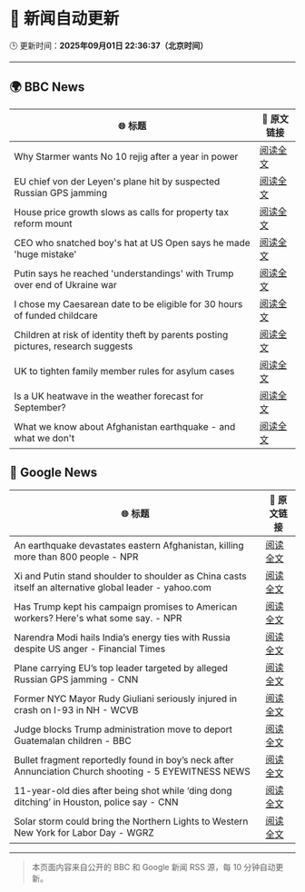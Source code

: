 # 🧠 新闻自动更新

🕒 更新时间：**2025年09月01日 22:36:37（北京时间）**

---

## 🌍 BBC News

| 🌐 标题 | 🔗 原文链接 |
|--------|-------------|
| Why Starmer wants No 10 rejig after a year in power | [阅读全文](https://www.bbc.com/news/articles/cd0d195md5eo?at_medium=RSS&at_campaign=rss) |
| EU chief von der Leyen's plane hit by suspected Russian GPS jamming | [阅读全文](https://www.bbc.com/news/articles/c9d07z1439zo?at_medium=RSS&at_campaign=rss) |
| House price growth slows as calls for property tax reform mount | [阅读全文](https://www.bbc.com/news/articles/cdrk1411ygdo?at_medium=RSS&at_campaign=rss) |
| CEO who snatched boy's hat at US Open says he made 'huge mistake' | [阅读全文](https://www.bbc.com/news/articles/ce93klk0jpzo?at_medium=RSS&at_campaign=rss) |
| Putin says he reached 'understandings' with Trump over end of Ukraine war | [阅读全文](https://www.bbc.com/news/articles/c0qljy44553o?at_medium=RSS&at_campaign=rss) |
| I chose my Caesarean date to be eligible for 30 hours of funded childcare | [阅读全文](https://www.bbc.com/news/articles/c5yeldz568jo?at_medium=RSS&at_campaign=rss) |
| Children at risk of identity theft by parents posting pictures, research suggests | [阅读全文](https://www.bbc.com/news/articles/c8904njvy03o?at_medium=RSS&at_campaign=rss) |
| UK to tighten family member rules for asylum cases | [阅读全文](https://www.bbc.com/news/articles/c626p66d6jxo?at_medium=RSS&at_campaign=rss) |
| Is a UK heatwave in the weather forecast for September? | [阅读全文](https://www.bbc.com/weather/articles/c8jp4dm2mv2o?at_medium=RSS&at_campaign=rss) |
| What we know about Afghanistan earthquake - and what we don't | [阅读全文](https://www.bbc.com/news/articles/cwye0lpj9z6o?at_medium=RSS&at_campaign=rss) |

## 📰 Google News

| 🌐 标题 | 🔗 原文链接 |
|--------|-------------|
| An earthquake devastates eastern Afghanistan, killing more than 800 people - NPR | [阅读全文](https://news.google.com/rss/articles/CBMijwFBVV95cUxPMlB2YzV5M2YyTmxmTXE1aVFrOGpRekdIYVc5bmxlOW5qOGprMnBJNlZsSjhWRVhKY3VSdVFnRlJZcEFpNXk3cmpZa2pEUnEtYzJiN29KTkE4ZGZ4Y2xYd1l5R2RxdU10ZXRKZEdleWo2UENFZTdKN2NhZnhWZlQtSTlUck9IcDV4QVRPc1VMUQ?oc=5) |
| Xi and Putin stand shoulder to shoulder as China casts itself an alternative global leader - yahoo.com | [阅读全文](https://news.google.com/rss/articles/CBMiiwFBVV95cUxQLU1BTWRYZ0lRTWdXd2dLYl9GdkJYR0xBUFBSaEs3bGRweDVSTTc0QzhKMlEtSHZqZVRaZVBNS1RGM0ZKSk5fNEVkZjE2eW1WRU1HY2NucWhDTDZFdlcxczQtQ05aTUwxWHRiWTVsNldZZWhXSnEtNk1DMkdfRFhyaVNpVlVHdWZ1TEZz?oc=5) |
| Has Trump kept his campaign promises to American workers? Here's what some say. - NPR | [阅读全文](https://news.google.com/rss/articles/CBMiiAFBVV95cUxNdjU3WEZoaUdFeDJJeGZXeTl5bDV3MnRwWHB2NFBSdzd6VWZHa0tYRnVralNJcUNxS29vNXh4ZkVKX0ZPZXRMZjJCXzhaSmhmZ2o1c1ZfYTBvTVhFLUYyYUpvdnFVdGV0QndXSWFvejRvOHhxR2M3ZWJiOUtpRzQxeGJoc2JhRW80?oc=5) |
| Narendra Modi hails India’s energy ties with Russia despite US anger - Financial Times | [阅读全文](https://news.google.com/rss/articles/CBMicEFVX3lxTE1GV3ZuNkVBRnJNdkttZkJIbkJMQ2JmSFFEd0VFT29wVWxfOWk3cXYwMExBX1dsTTZjUXNpLUZlaHgyVzRjR0RCa1FodElxMGwtOGRHX2I2UHl4LXBGdDk5Yk95dXd2VkJiTDBXcnJKdHQ?oc=5) |
| Plane carrying EU’s top leader targeted by alleged Russian GPS jamming - CNN | [阅读全文](https://news.google.com/rss/articles/CBMid0FVX3lxTE5Ta2pTZ0FqaUxLdnhmZm9qdzE4R3ZoMHVkNzlzcjd3WEJ1SWlQVVhxdDlQd0RBczhkN180NHVCNDcybFF1Y3ZNeXZENGpmZFBJNmtkMWYyMjFXNVY5ZlFrQ0NEZk9JYmtWNWxDZm54clYydUY3dG93?oc=5) |
| Former NYC Mayor Rudy Giuliani seriously injured in crash on I-93 in NH - WCVB | [阅读全文](https://news.google.com/rss/articles/CBMi0gFBVV95cUxQVHRrb2x0WHUwNUxNZ0RLeG9MYjdkUXBxcDBESWdNYUhaYXo1Z3dtcFJzNzdwX0xuNWRnd3RwR3QwcUF4S0NwODdFdHZibW1scnhVcFdzZFJDSFVaeXBSZkpTN2h5Z0FQU0xWZV9nX2JycEl0ZFBFZ2JSaHc0M1IxNURMZ2tvYXhhYzFCYkxDVGxkXzRZRjVMM3F1NUYzOHRCNDFWSV9NNzNBMklDYUh4YUpzZEtzdVFJYTRGOE5MRmM3Vnc2V2pNVE5aVi1ORHhyY0E?oc=5) |
| Judge blocks Trump administration move to deport Guatemalan children - BBC | [阅读全文](https://news.google.com/rss/articles/CBMiWkFVX3lxTE1BVWxLaEZuc0NkNHhBdE9LbFJSU1lxNTNBT0hjYjVpNXE0cWVLQlRoQWN1a0dXWndob3ZSR2JGMVNIUUZZLVNoZVFyc0ZFbUY3b3F3Q3UtX0s1QdIBX0FVX3lxTE1SLWVtT0kzWU9kQ3lOWE9wMnBJLW9iZXc0X01YS3JId0E4OS1zanlQYjA3UXg4aDJpRE42cEdVMVpRMDJwNHNTdVh1NXZoQzdhVWJRS3VFSXhHa2FOX2VF?oc=5) |
| Bullet fragment reportedly found in boy’s neck after Annunciation Church shooting - 5 EYEWITNESS NEWS | [阅读全文](https://news.google.com/rss/articles/CBMiuAFBVV95cUxOVm9CRm9HVFM5Z0JuOU96TG4teFNDRFVqZy0zNnQ4VE1SaUF4WV9BRDhOYlFDd1ZhTFRKU1RTdE9KQUw5UUlTdWh1UlhIX0NzR2tSX3had1NhdWZjTmtHZ1o0cGllZGh4eGltY01CQnp5QV9mUGFJR2wxOUFjM1BGUzZ1NU1VV2tUaWtuLTljQnFXZG1vMzlqVmRZTk1idTR5RktWbTVycEVZbmhnd0ZuMXNCeWhhdk52?oc=5) |
| 11-year-old dies after being shot while ‘ding dong ditching’ in Houston, police say - CNN | [阅读全文](https://news.google.com/rss/articles/CBMiekFVX3lxTE5pcGZLdnJkdElqY2d0QndzNVFVeTROVUxvVzB2U0R5SUxOZFdKOTM4eFBYLXJZSDdYRkxVc3dmOGVOTm1zckNIY1YyMXNNSGI3MzZfc0FQblpacFVBbXIzeHl6TXB5bFVreGtxU2pzN2VKYUpfYjd3WXFn?oc=5) |
| Solar storm could bring the Northern Lights to Western New York for Labor Day - WGRZ | [阅读全文](https://news.google.com/rss/articles/CBMizgFBVV95cUxQMk05dUNjNVNTazNENXpJNDROMERRR1A3WERmdWxQMDhFNWt4S19lMjNDUmpqenpwbGR3YnM4ZGE2aEMyR2MteENkZWpQUlhYcFpHNjYwbEtyQWpJbTRUS2dfdDBSdkI3LUl6UGgtZkIzbDhyN1htVFJsR2VqRVZLc0xsMk10NDZ6QUdvY2dteTlBVU5XV214TERXTURTZmwyai1GeDdWSk1lVnRtNEJxNDNEZU5uLTY2c2xIWldFYy0wRzhwVVFnU3VwU182Zw?oc=5) |

---
> 本页面内容来自公开的 BBC 和 Google 新闻 RSS 源，每 10 分钟自动更新。